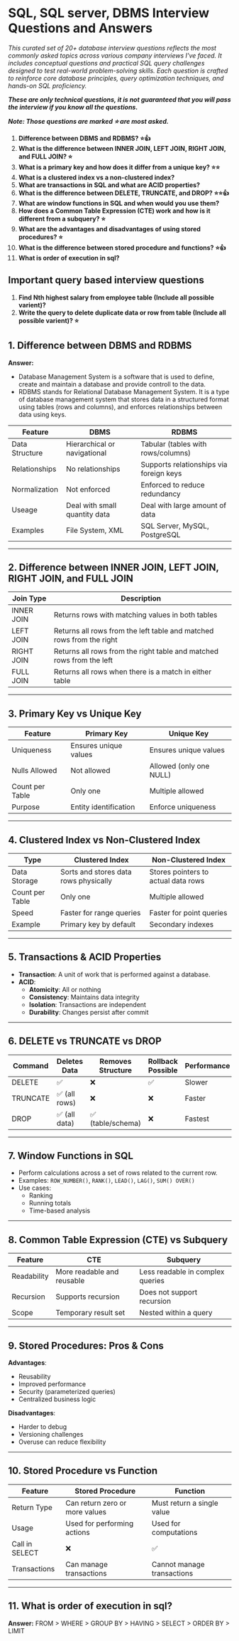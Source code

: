# SQL, SQL server, DBMS Interview Questions and Answers

_This curated set of 20+ database interview questions reflects the most commonly asked topics across various company interviews I've faced. It includes conceptual questions and practical SQL query challenges designed to test real-world problem-solving skills. Each question is crafted to reinforce core database principles, query optimization techniques, and hands-on SQL proficiency._ 

***These are only technical questions, it is not guaranteed that you will pass the interview if you know all the questions.***

***Note: Those questions are marked ⭐ are most asked.***

1. **Difference between DBMS and RDBMS? ⭐👍**
2. **What is the difference between INNER JOIN, LEFT JOIN, RIGHT JOIN, and FULL JOIN? ⭐**  
3. **What is a primary key and how does it differ from a unique key? ⭐⭐**  
4. **What is a clustered index vs a non-clustered index?**  
5. **What are transactions in SQL and what are ACID properties?**  
6. **What is the difference between DELETE, TRUNCATE, and DROP? ⭐⭐👍**  
7. **What are window functions in SQL and when would you use them?**  
8. **How does a Common Table Expression (CTE) work and how is it different from a subquery? ⭐**  
9. **What are the advantages and disadvantages of using stored procedures? ⭐**
10. **What is the difference between stored procedure and functions? ⭐👍**
11. **What is order of execution in sql?**

## Important query based interview questions 

1. **Find Nth highest salary from employee table (Include all possible varient)?**
2. **Write the query to delete duplicate data or row from table (Include all possible varient)? ⭐**


## 1. Difference between DBMS and RDBMS

**Answer:** 
- Database Management System is a software that is used to define, create and maintain a database and provide controll to the data.
- RDBMS stands for Relational Database Management System. It is a type of database management system that stores data in a structured format using tables (rows and columns), and enforces relationships between data using keys.

| Feature         | DBMS                          | RDBMS                          |
|----------------|-------------------------------|--------------------------------|
| Data Structure | Hierarchical or navigational  | Tabular (tables with rows/columns) |
| Relationships  | No relationships              | Supports relationships via foreign keys |
| Normalization  | Not enforced                  | Enforced to reduce redundancy |
| Useage         | Deal with small quantity data | Deal with large amount of data |
| Examples       | File System, XML              | SQL Server, MySQL, PostgreSQL |

---

## 2. Difference between INNER JOIN, LEFT JOIN, RIGHT JOIN, and FULL JOIN

| Join Type     | Description |
|---------------|-------------|
| INNER JOIN    | Returns rows with matching values in both tables |
| LEFT JOIN     | Returns all rows from the left table and matched rows from the right |
| RIGHT JOIN    | Returns all rows from the right table and matched rows from the left |
| FULL JOIN     | Returns all rows when there is a match in either table |

---

## 3. Primary Key vs Unique Key

| Feature         | Primary Key                | Unique Key                   |
|----------------|----------------------------|------------------------------|
| Uniqueness     | Ensures unique values      | Ensures unique values        |
| Nulls Allowed  | Not allowed                | Allowed (only one NULL)      |
| Count per Table| Only one                   | Multiple allowed             |
| Purpose        | Entity identification      | Enforce uniqueness           |

---

## 4. Clustered Index vs Non-Clustered Index

| Type              | Clustered Index                         | Non-Clustered Index                     |
|-------------------|------------------------------------------|-----------------------------------------|
| Data Storage      | Sorts and stores data rows physically    | Stores pointers to actual data rows     |
| Count per Table   | Only one                                 | Multiple allowed                        |
| Speed             | Faster for range queries                 | Faster for point queries                |
| Example           | Primary key by default                   | Secondary indexes                       |

---

## 5. Transactions & ACID Properties

- **Transaction**: A unit of work that is performed against a database.
- **ACID**:
  - **Atomicity**: All or nothing
  - **Consistency**: Maintains data integrity
  - **Isolation**: Transactions are independent
  - **Durability**: Changes persist after commit

---

## 6. DELETE vs TRUNCATE vs DROP

| Command   | Deletes Data | Removes Structure | Rollback Possible | Performance |
|-----------|--------------|-------------------|-------------------|-------------|
| DELETE    | ✅            | ❌                 | ✅                 | Slower      |
| TRUNCATE  | ✅ (all rows) | ❌                 | ❌                 | Faster      |
| DROP      | ✅ (all data) | ✅ (table/schema)  | ❌                 | Fastest     |

---

## 7. Window Functions in SQL

- Perform calculations across a set of rows related to the current row.
- Examples: `ROW_NUMBER()`, `RANK()`, `LEAD()`, `LAG()`, `SUM() OVER()`
- Use cases:
  - Ranking
  - Running totals
  - Time-based analysis

---

## 8. Common Table Expression (CTE) vs Subquery

| Feature         | CTE                                | Subquery                          |
|----------------|-------------------------------------|-----------------------------------|
| Readability     | More readable and reusable         | Less readable in complex queries |
| Recursion       | Supports recursion                 | Does not support recursion        |
| Scope           | Temporary result set               | Nested within a query             |

---

## 9. Stored Procedures: Pros & Cons

**Advantages**:
- Reusability
- Improved performance
- Security (parameterized queries)
- Centralized business logic

**Disadvantages**:
- Harder to debug
- Versioning challenges
- Overuse can reduce flexibility

---

## 10. Stored Procedure vs Function

| Feature         | Stored Procedure             | Function                        |
|----------------|------------------------------|----------------------------------|
| Return Type     | Can return zero or more values | Must return a single value       |
| Usage           | Used for performing actions   | Used for computations            |
| Call in SELECT  | ❌                            | ✅                                |
| Transactions    | Can manage transactions       | Cannot manage transactions       |

---

## 11. What is order of execution in sql?

**Answer:** FROM > WHERE > GROUP BY > HAVING > SELECT > ORDER BY > LIMIT
